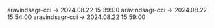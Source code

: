 aravindsagr-cci -> 2024.08.22 15:39:00
aravindsagr-cci -> 2024.08.22 15:54:00
aravindsagr-cci -> 2024.08.22 15:59:00